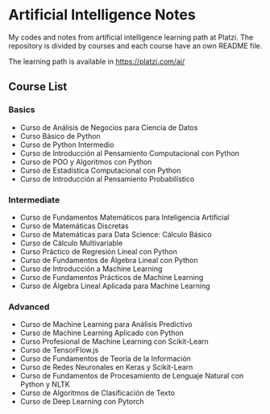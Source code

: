 # Artificial Intelligence Notes
My codes and notes from artificial intelligence learning path at Platzi. The repository is divided by courses and each course have an own README file.

The learning path is available in https://platzi.com/ai/

## Course List

### Basics

- Curso de Análisis de Negocios para Ciencia de Datos
- Curso Básico de Python
- Curso de Python Intermedio
- Curso de Introducción al Pensamiento Computacional con Python
- Curso de POO y Algoritmos con Python
- Curso de Estadística Computacional con Python
- Curso de Introducción al Pensamiento Probabilístico

### Intermediate
- Curso de Fundamentos Matemáticos para Inteligencia Artificial
- Curso de Matemáticas Discretas
- Curso de Matemáticas para Data Science: Cálculo Básico
- Curso de Cálculo Multivariable
- Curso Práctico de Regresión Lineal con Python
- Curso de Fundamentos de Álgebra Lineal con Python
- Curso de Introducción a Machine Learning
- Curso de Fundamentos Prácticos de Machine Learning
- Curso de Álgebra Lineal Aplicada para Machine Learning

### Advanced
- Curso de Machine Learning para Análisis Predictivo
- Curso de Machine Learning Aplicado con Python
- Curso Profesional de Machine Learning con Scikit-Learn
- Curso de TensorFlow.js
- Curso de Fundamentos de Teoría de la Información
- Curso de Redes Neuronales en Keras y Scikit-Learn
- Curso de Fundamentos de Procesamiento de Lenguaje Natural con Python y NLTK
- Curso de Algoritmos de Clasificación de Texto
- Curso de Deep Learning con Pytorch
